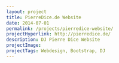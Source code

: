 ```yaml
---
layout: project
title: PierreDice.de Website
date: 2014-07-01
permalink: /projects/pierredice-website/
projectHyperlink: http://pierredice.de/
description: DJ Pierre Dice Website
projectImage: 
projectTags: Webdesign, Bootstrap, DJ
---
```

